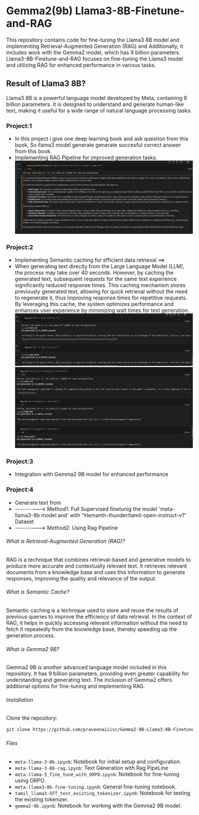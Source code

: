 # Gemma2(9b) Llama3-8B-Finetune-and-RAG

This repository contains code for fine-tuning the Llama3 8B model and implementing Retrieval-Augmented Generation (RAG) and Additionally, it includes work with the Gemma2 model, which has 9 billion parameters.
Llama3-8B-Finetune-and-RAG focuses on fine-tuning the Llama3 model and utilizing RAG for enhanced performance in various tasks. 

## Result of Llama3 8B?

Llama3 8B is a powerful language model developed by Meta, containing 8 billion parameters. It is designed to understand and generate human-like text, making it useful for a wide range of natural language processing tasks.
### Project:1
- In this project i give one deep learning book and ask question from this book, So llama3 model generate generate succesful correct answer from this book. 
- Implementing RAG Pipeline for improved generation tasks.
![alt text](image-1.png)

### Project:2
- Implementing Semantic caching for efficient data retrieval ==>
- When generating text directly from the Large Language Model (LLM), the process may take over 40 seconds. However, by caching the generated text, subsequent requests for the same text experience significantly reduced response times. This caching mechanism stores previously generated text, allowing for quick retrieval without the need to regenerate it, thus improving response times for repetitive requests. By leveraging this cache, the system optimizes performance and enhances user experience by minimizing wait times for text generation.
![alt text](<Screenshot 2024-07-06 203437.png>)
![alt text](image.png)


### Project:3
- Integration with Gemma2 9B model for enhanced performance

### Project:4
- Generate text from 
- ----------> Method1: Full Supervised finetunig the model 'meta-llama3-8b model and' with "Hemanth-thunder/tamil-open-instruct-v1" Dataset
- ----------> Method2: Using Rag Pipeline 



###### What is Retrieval-Augmented Generation (RAG)?
RAG is a technique that combines retrieval-based and generative models to produce more accurate and contextually relevant text. It retrieves relevant documents from a knowledge base and uses this information to generate responses, improving the quality and relevance of the output.

###### What is Semantic Cache?
Semantic caching is a technique used to store and reuse the results of previous queries to improve the efficiency of data retrieval. In the context of RAG, it helps in quickly accessing relevant information without the need to fetch it repeatedly from the knowledge base, thereby speeding up the generation process.

###### What is Gemma2 9B?
Gemma2 9B is another advanced language model included in this repository. It has 9 billion parameters, providing even greater capability for understanding and generating text. The inclusion of Gemma2 offers additional options for fine-tuning and implementing RAG.

###### Installation
Clone the repository:
```bash
git clone https://github.com/praveenaiiisc/Gemma2-9B-Llama3-8B-Finetune-and-RAG-Project.git
```

###### Files
- `meta-llama-3-8b.ipynb`: Notebook for initial setup and configuration.
- `meta-llama-3-8b-rag.ipynb`: Text Generation with Rag PipeLine
- `meta-llama-3_fine_tune_with_ORPO.ipynb`: Notebook for fine-tuning using ORPO.
- `meta-llama3-8b-fine-tuning.ipynb`: General fine-tuning notebook.
- `tamil_llama3-SFT_test_existing_tokenizer.ipynb`: Notebook for testing the existing tokenizer.
- `gemma2-9b.ipynb`: Notebook for working with the Gemma2 9B model.

